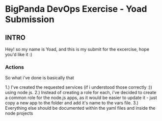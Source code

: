 # BigPanda DevOps Exercise - Yoad Submission
## INTRO
Hey! so my name is Yoad, and this is my submit for the excercise, hope you'd like it :)

### Actions
So what i've done is basically that

1.) I've created the requested services (if i understood those correctly :)) using node js.
2.) Instead of creating a role for each, i've decided to create a common role for the node.js apps, as it would be easier
to update it - just copy a new app to the folder and add it's name to the vars file.
3.) Everything else should be documented within the yaml files and inside the node projects
